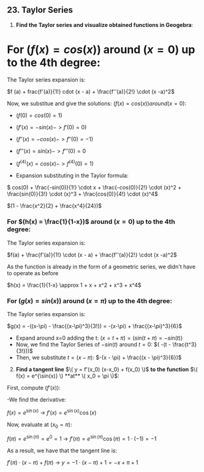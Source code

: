 ## 23. Taylor Series

1. **Find the Taylor series and visualize obtained functions in Geogebra**:

# For $( f(x) = cos(x))$ around $(x = 0)$  up to the 4th degree:
   The Taylor series expansion is:

$f (a) + frac{f'(a)}{1!} cdot (x - a) + \frac{f''(a)}{2!} \cdot (x -a)^2$

Now, we substitue and give the solutions:
$( f(x) = cos(x)) around (x = 0)$:
- $( f(0) = cos(0) = 1)$ 
- $( f'(x) = -sin(x) -> f'(0) = 0)$ 
- $( f''(x) = -cos(x) -> f''(0) = -1)$ 
- $( f'''(x) = sin(x) -> f'''(0) = 0$
- $( f^{(4)}(x) = cos(x) -> f^{(4)}(0) = 1)$ 

- Expansion substituting in the Taylor formula: 

$ cos(0) + \frac{-sin(0)}{1!} \cdot x + \frac{-cos(0)}{2!} \cdot (x)^2 + \frac{sin(0)}{3!} \cdot (x)^3 + \frac{cos(0)}{4!} \cdot (x)^4$

$(1 - \frac{x^2}{2} + \frac{x^4}{24})$
  
### For $(h(x) = \frac{1}{1-x})$ around $(x = 0)$ up to the 4th degree:
   The Taylor series expansion is:

$f(a) + \frac{f'(a)}{1!} \cdot (x - a) + \frac{f''(a)}{2!} \cdot (x -a)^2$
  
As the function is already in the form of a geometric series, we didn't have to operate as before

$h(x) = \frac{1}{1-x} \approx 1 + x + x^2 + x^3 + x^4$
   
### For $( g(x) = sin(x))$ around $(x = \pi)$ up to the 4th degree:
   The Taylor series expansion is:
   
$g(x) = -((x-\pi) - \frac{(x-\pi)^3}{3!}) = -(x-\pi) + \frac{(x-\pi)^3}{6}$

- Expand around x=0 adding the t: $(x = t + \pi) = (sin(t+ \pi) = -sin(t))$ 
- Now, we find the Taylor Series of $-sin(t)$ around $t=0$: $( -(t - \frac{t^3}{3!}))$
- Then, we substitute $t= (x - \pi)$: $-(x - \pi) + \frac{(x - \pi)^3}{6})$



2. **Find a tangent line** $\( y = f'(x_0) (x-x_0) + f(x_0) \)$ **to the function** $\( f(x) = e^{\sin(x)} \) **at** \( x_0 = \pi \)$:

First, compute $(f'(x))$:

-We find the derivative: 

$f(x) = e^{\sin(x)}$ -> 
$f'(x) = e^{\sin(x)} \cos(x)$

Now, evaluate at $(x_0 = \pi)$:
   
$f(\pi) = e^{\sin(\pi)} = e^0 = 1$ -> 
$f'(\pi) = e^{\sin(\pi)} \cos(\pi) = 1 \cdot (-1) = -1$

   As a result, we have that the tangent line is:

$f'(\pi) \cdot (x-\pi) + f (\pi)$ -> 
$y = -1 \cdot (x - \pi) + 1 = -x + \pi + 1$





